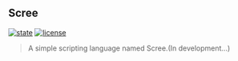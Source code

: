 ## Scree


[![state](https://img.shields.io/badge/state-in%20development-brightgreen.svg)](https://github.com/Yuziquan/Scree)
[![license](https://img.shields.io/packagist/l/doctrine/orm.svg)](https://github.com/Yuziquan/Scree/blob/master/LICENSE)



> A simple scripting language named Scree.(In development...)

